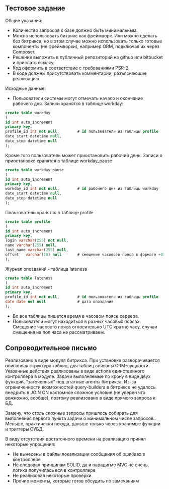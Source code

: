## Тестовое задание

Общие указания:
- Количество запросов к базе должно быть минимальным.
- Можно использовать битрикс как фреймворк. Или можно сделать без битрикса, но в этом случае можно использовать только готовые компоненты (не фреймворки), например ORM, подключая их через Composer.
- Решение выложить в публичный репозиторий на github или bitbucket и прислать ссылку.
- Код оформить в соответствие с требованиями PSR-2.
- В коде должны присутствовать комментарии, разъясняющие реализацию.

Исходные данные:
- Пользователи системы могут отмечать начало и окончание рабочего дня. Записи хранятся в таблице workday:

```SQL
create table workday
(
id int auto_increment
primary key,
profile_id int not null,        # id пользователи из таблицы profile
date_start datetime null,
date_stop datetime null
);
```

Кроме того пользователь может приостановить рабочий день. Записи о приостановке хранятся в таблице workday_pause

```SQL
create table workday_pause
(
id int auto_increment
primary key,
workday_id int not null,        # id рабочего дня из таблицы workday
date_start datetime null,
date_stop datetime null
);
```

Пользователи хранятся в таблице profile

```SQL
create table profile
(
id int auto_increment
primary key,
login varchar(255) not null,
name varchar(255) null,
last_name varchar(255) null,
offset   varchar(10) null       # смещение часового пояса в формате +0300
);
```

Журнал опозданий - таблица lateness

```SQL
create table lateness
(
id int auto_increment
primary key,
profile_id int not null,        # id пользователи из таблицы profile
date date not null              # дата опоздания
);
```

- Во все таблицы пишется время в часовом поясе сервера.
- Пользователи могут находиться в разных часовых поясах. Смещение часового пояса относительно UTC кратно часу, случаи смещения на пол часа не рассматриваем.

## Сопроводительное письмо

Реализовано в виде модуля битрикса. При установке разворачивается описанная структура таблиц, для таблиц описаны ORM-сущности. Указанные действия реализованы в виде actions единственного контроллера в модуле. Задачи выполняемые по крону в виде двух функций, "заточенных" под штатные агенты битрикса. Из-за ограниченности возможностей query-buildera в битриксе не удалось внедрить в JOIN ON кастомное сложное условие (не уверен что вожножно, вообще), поэтому реализовано в виде прямого запроса к БД.

Замечу, что столь сложные запросы пришлось собирать для выполнения первого пункта задачи о минимальном числе запросов.. Меньше, практически некуда, дальше только через хранимые функции и триггеры СУБД.  

В виду отсутствия достаточного времени на реализацию принял некоторые упрощения:
 - Не вынесены в файлы локализации сообщения об ошибках в контроллере
 - Не следовал принципам SOLID, да и парадигме MVC не очень, логика получилась вся в контроллере
 - Не реализовал некоторые проверки
 - Прочие моменты, которые готов обсудить по замечаниям